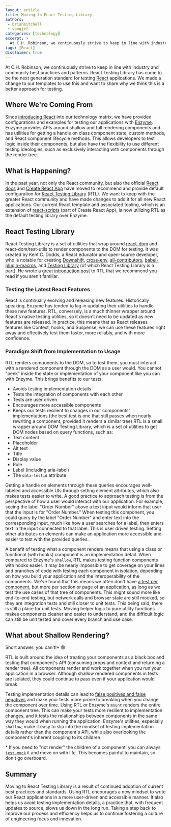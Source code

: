 ```yaml
---
layout: article
title: Moving to React Testing Library
authors:
 - brianmitchell
 - vangjef
categories: [technology]
excerpt: >
  At C.H. Robinson, we continuously strive to keep in line with industry and community best practices and patterns. React Testing Library has come to be the next generation standard for testing React applications. We made a change to our templates to use this and want to share why we think this is a better approach for testing.
tags: [React]
disclaimer: true
---
```


At C.H. Robinson, we continuously strive to keep in line with industry and community best practices and patterns. React Testing Library has come to be the next generation standard for testing [React](https://reactjs.org/) applications. We made a change to our templates to use this and want to share why we think this is a better approach for testing.

## Where We're Coming From

Since [introducing React](https://engineering.chrobinson.com/technology/react-at-ch-robinson/) into our technology matrix, we have provided configurations and examples for testing our applications with [Enzyme](https://enzymejs.github.io/enzyme/). Enzyme provides APIs around shallow and full rendering components and has utilities for getting a handle on class component state, custom methods, and React component lifecycle methods. This allows developers to test logic inside their components, but also have the flexibility to use different testing ideologies, such as exclusively interacting with components through the render tree.

## What is Happening?

In the past year, not only the React community, but also the official [React docs](https://reactjs.org/docs/testing.html#tools) and [Create React App](https://github.com/facebook/create-react-app/pull/7881) have moved to recommend and provide default configuration for [React Testing Library](https://testing-library.com/docs/react-testing-library/intro) (RTL). We want to keep with the greater React community and have made changes to add it for all new React applications. Our current React template and associated tooling, which is an extension of [react-scripts](https://www.npmjs.com/package/react-scripts) (part of Create React App), is now utilizing RTL as the default testing library over Enzyme.

## React Testing Library

React Testing Library is a set of utilities that wrap around [react-dom](https://www.npmjs.com/package/react-dom) and react-dom/test-utils to render components to the DOM for testing. It was created by Kent C. Dodds, a React educator and open-source developer, who is notable for creating [Downshift](https://github.com/downshift-js/downshift), [cross-env](https://github.com/kentcdodds/cross-env), [all-contributors](https://github.com/all-contributors/all-contributors), [babel-plugin-macros](https://github.com/kentcdodds/babel-plugin-macros), and [Testing Library](https://testing-library.com/) (of which React Testing Library is a part). He wrote a great [introduction post](https://kentcdodds.com/blog/introducing-the-react-testing-library) to RTL that we recommend you read if you aren't familiar.

### Testing the Latest React Features

React is continually evolving and releasing new features. Historically speaking, Enzyme has tended to lag in updating their utilities to handle these new features. RTL, conversely, is a much thinner wrapper around React's native testing utilities, so it doesn't need to be updated as new features are released. In practice, this means that as React releases features like Context, hooks, and Suspense, we can use these features right away and effectively test them faster, more reliably, and with more confidence.

### Paradigm Shift from Implementation to Usage

RTL renders components to the DOM, so to test them, you must interact with a rendered component through the DOM as a user would. You cannot "peek" inside the state or implementation of your component like you can with Enzyme. This brings benefits to our tests:

- Avoids testing implementation details
- Tests the integration of components with each other
- Tests are user driven
- Encourages more accessible components
- Keeps our tests resilient to changes in our components' implementations (the best test is one that still passes when nearly rewriting a component, provided it renders a similar tree)
RTL is a small wrapper around DOM Testing Library, which is a set of utilities to get DOM nodes based on query functions, such as:
- Text content
- Placeholder
- Alt text
- Title
- Display value
- Role
- Label (including aria-label)
- The `data-testid` attribute

Getting a handle on elements through these queries encourages well-labeled and accessible UIs through setting element attributes, which also makes tests easier to write. A good practice to approach testing is from the perspective of how a user would interact with our application. For example, seeing the label "Order Number" above a text input would inform that user that the input is for "Order Number." When testing this component, you could query by the label "Order Number" and enter text into the corresponding input, much like how a user searches for a label, then enters text in the input connected to that label. This is user driven testing. Setting other attributes on elements can make an application more accessible and easier to test with the provided queries.

A benefit of testing what a component renders means that using a class or functional (with hooks) component is an implementation detail. When compared to Enzyme's `shallow`, RTL makes testing function components with hooks easier. It may be nearly impossible to get coverage on your lines and branches of code with testing each component in isolation, depending on how you build your application and the interoperability of the components. We've found that this means we often don't have [a test per component](https://kentcdodds.com/blog/write-fewer-longer-tests), but more per section or page of an application, as long as we test the use cases of that tree of components. This might sound more like end-to-end testing, but network calls and browser state are still mocked, so they are integration tests and still closer to unit tests. This being said, there is still a place for unit tests. Moving helper logic to pure utility functions makes components cleaner and easier to understand, and the difficult logic can still be unit tested and cover every branch and use case.

## What about Shallow Rendering?

Short answer: you can't!* :smile:

RTL is built around the idea of treating your components as a black box and testing that component's API (consuming props and context and returning a render tree). All components render and work together when you run your application in a browser. Although shallow rendered components in tests are isolated, they could continue to pass even if your application would break.

Testing implementation details can lead to [false positives and false negatives](https://kentcdodds.com/blog/testing-implementation-details) and make your tests more prone to breaking when you change the component over time. Using RTL or Enzyme's `mount` renders the entire component tree. This can make your tests more resilient to implementation changes, and it tests the relationships between components in the same way they would when running the application. Enzyme's utilities, especially `shallow`, make it easy to slip into the mindset of testing implementation details rather than the component's API, while also overlooking the component's inherent coupling to its children.

\* If you need to "not render" the children of a component, you can always [`jest.mock`](https://jestjs.io/docs/en/jest-object#jestmockmodulename-factory-options) it and move on with life. This becomes painful to maintain, so don't go overboard.

## Summary

Moving to React Testing Library is a result of continued adoption of current best practices and standards. Using RTL encourages a new mindset to write our React applications in a more user-driven and accessible manner. It also helps us avoid testing implementation details, a practice that, with frequent updates to source, slows us down in the long run. Taking a step back to improve our process and efficiency helps us to continue fostering a culture of engineering focus and innovation.
